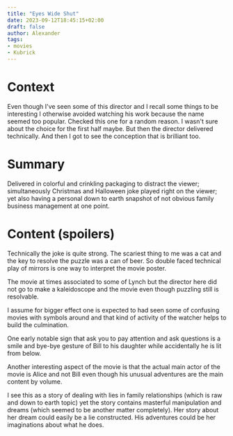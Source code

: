 ```yaml
---
title: "Eyes Wide Shut"
date: 2023-09-12T18:45:15+02:00
draft: false
author: Alexander
tags:
- movies
- Kubrick
---
```


# Context

Even though I've seen some of this director and I recall some things to be interesting
I otherwise avoided watching his work because the name seemed too popular.
Checked this one for a random reason.
I wasn't sure about the choice for the first half maybe.
But then the director delivered technically.
And then I got to see the conception that is brilliant too.

# Summary

Delivered in colorful and crinkling packaging to distract the viewer;
simultaneously Christmas and Halloween joke played right on the viewer;
yet also having a personal down to earth snapshot of not obvious family business management at one point.

# Content (spoilers)

Technically the joke is quite strong.
The scariest thing to me was a cat and the key to resolve the puzzle was a can of beer.
So double faced technical play of mirrors is one way to interpret the movie poster.

The movie at times associated to some of Lynch but the director here did not go to make a kaleidoscope
and the movie even though puzzling still is resolvable.

I assume for bigger effect one is expected to had seen some of confusing movies with symbols around
and that kind of activity of the watcher helps to build the culmination.

One early notable sign that ask you to pay attention and ask questions is a smile and
bye-bye gesture of Bill to his daughter while accidentally he is lit from below.

Another interesting aspect of the movie is that the actual main actor of the movie
is Alice and not Bill even though his unusual adventures are the main content by volume.

I see this as a story of dealing with lies in family relationships (which is raw and down to earth topic)
yet the story contains masterful manipulation and dreams (which seemed to be another matter completely).
Her story about her dream could easily be a lie constructed.
His adventures could be her imaginations about what he does.

